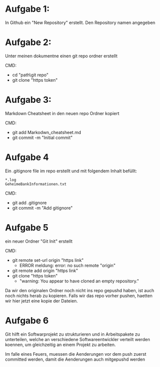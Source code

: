 # Aufgabe 1:
In Github ein "New Repository" erstellt.
Den Repository namen angegeben

# Aufgabe 2:
Unter meinen dokumentne  einen git repo ordner erstellt

CMD:
- cd "path\git repo"
- git clone "https token"


# Aufgabe 3:
Markdown Cheatsheet in den neuen repo Ordner kopiert

CMD:
- git add Markodwn_cheatsheet.md
- git commit -m "Initial commit" 


# Aufgabe 4
Ein .gitignore file im repo erstellt und mit folgendem Inhalt befüllt:

```
*.log 
GeheimeBankInformationen.txt
```
CMD:
- git add .gitignore
- git commit -m "Add gitignore"


# Aufgabe 5
ein neuer Ordner  "Git Init" erstellt

CMD:
- git remote set-url origin "https link"
  - ERROR meldung: error: no such remote "origin"
- git remote add origin "https link"
- git clone "https token"
  -  "warning: You appear to have cloned an empty repository."

Da wir den originalen Ordner noch nicht ins repo gepushd haben, ist auch noch nichts herab zu kopieren.
Falls wir das repo vorher pushen, haetten wir hier jetzt eine kopie der Dateien.

# Aufgabe 6

Git hilft ein Softwarprojekt zu strukturieren und in Arbeitspakete zu unterteilen,
welche an verschiedene Softwareentwickler verteilt werden koennen, um gleichzeitig an einem
Projekt zu arbeiten.

Im falle eines Feuers, muessen die Aenderungen vor dem push zuerst committed werden, damit die Aenderungen auch mitgepushd werden
